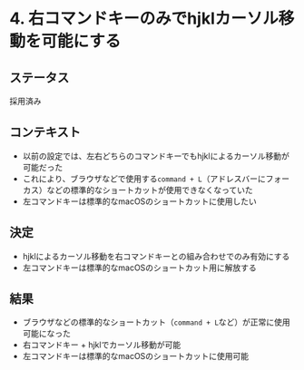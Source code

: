 # 4. 右コマンドキーのみでhjklカーソル移動を可能にする

## ステータス

採用済み

## コンテキスト

- 以前の設定では、左右どちらのコマンドキーでもhjklによるカーソル移動が可能だった
- これにより、ブラウザなどで使用する`command + L`（アドレスバーにフォーカス）などの標準的なショートカットが使用できなくなっていた
- 左コマンドキーは標準的なmacOSのショートカットに使用したい

## 決定

- hjklによるカーソル移動を右コマンドキーとの組み合わせでのみ有効にする
- 左コマンドキーは標準的なmacOSのショートカット用に解放する

## 結果

- ブラウザなどの標準的なショートカット（`command + L`など）が正常に使用可能になった
- 右コマンドキー + hjklでカーソル移動が可能
- 左コマンドキーは標準的なmacOSのショートカットに使用可能 